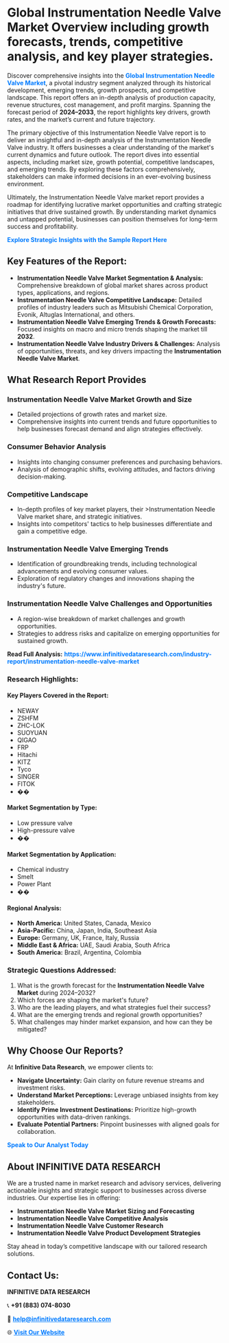 <h1>Global Instrumentation Needle Valve Market Overview including growth forecasts, trends, competitive analysis, and key player strategies.</h1>
<p>
Discover comprehensive insights into the 
<a href="https://www.infinitivedataresearch.com/industry-report/instrumentation-needle-valve-market" rel="dofollow" style="color: #007BFF; text-decoration: none;"><strong>Global Instrumentation Needle Valve Market</strong></a>, a pivotal industry segment analyzed through its historical development, emerging trends, growth prospects, and competitive landscape. This report offers an in-depth analysis of production capacity, revenue structures, cost management, and profit margins. Spanning the forecast period of <strong>2024–2033</strong>, the report highlights key drivers, growth rates, and the market’s current and future trajectory.
</p>
<p>
The primary objective of this Instrumentation Needle Valve report is to deliver an insightful and in-depth analysis of the Instrumentation Needle Valve industry. It offers businesses a clear understanding of the market's current dynamics and future outlook. The report dives into essential aspects, including market size, growth potential, competitive landscapes, and emerging trends. By exploring these factors comprehensively, stakeholders can make informed decisions in an ever-evolving business environment.
</p>
<p>
Ultimately, the Instrumentation Needle Valve market report provides a roadmap for identifying lucrative market opportunities and crafting strategic initiatives that drive sustained growth. By understanding market dynamics and untapped potential, businesses can position themselves for long-term success and profitability.
</p>
<p>
<a href="https://www.infinitivedataresearch.com/request-sample/reportId=109773" style="color: #007BFF; text-decoration: none;"><strong>Explore Strategic Insights with the Sample Report Here</strong></a>
</p>

<h2>Key Features of the Report:</h2>
<ul>
<li><strong>Instrumentation Needle Valve Market Segmentation & Analysis:</strong> Comprehensive breakdown of global market shares across product types, applications, and regions.</li>
<li><strong>Instrumentation Needle Valve Competitive Landscape:</strong> Detailed profiles of industry leaders such as Mitsubishi Chemical Corporation, Evonik, Altuglas International, and others.</li>
<li><strong>Instrumentation Needle Valve Emerging Trends & Growth Forecasts:</strong> Focused insights on macro and micro trends shaping the market till <strong>2032</strong>.</li>
<li><strong>Instrumentation Needle Valve Industry Drivers & Challenges:</strong> Analysis of opportunities, threats, and key drivers impacting the <strong>Instrumentation Needle Valve Market</strong>.</li>
</ul>

<h2>What Research Report Provides</h2>
<h3>Instrumentation Needle Valve Market Growth and Size</h3>
<ul>
<li>Detailed projections of growth rates and market size.</li>
<li>Comprehensive insights into current trends and future opportunities to help businesses forecast demand and align strategies effectively.</li>
</ul>

<h3>Consumer Behavior Analysis</h3>
<ul>
<li>Insights into changing consumer preferences and purchasing behaviors.</li>
<li>Analysis of demographic shifts, evolving attitudes, and factors driving decision-making.</li>
</ul>

<h3>Competitive Landscape</h3>
<ul>
<li>In-depth profiles of key market players, their >Instrumentation Needle Valve market share, and strategic initiatives.</li>
<li>Insights into competitors' tactics to help businesses differentiate and gain a competitive edge.</li>
</ul>

<h3>Instrumentation Needle Valve Emerging Trends</h3>
<ul>
<li>Identification of groundbreaking trends, including technological advancements and evolving consumer values.</li>
<li>Exploration of regulatory changes and innovations shaping the industry's future.</li>
</ul>

<h3>Instrumentation Needle Valve Challenges and Opportunities</h3>
<ul>
<li>A region-wise breakdown of market challenges and growth opportunities.</li>
<li>Strategies to address risks and capitalize on emerging opportunities for sustained growth.</li>
</ul>
<p><strong>Read Full Analysis:</strong> <a href="https://www.infinitivedataresearch.com/industry-report/instrumentation-needle-valve-market" rel="dofollow" style="color: #007BFF; text-decoration: none;"><strong>https://www.infinitivedataresearch.com/industry-report/instrumentation-needle-valve-market</strong></a></p>
<h3>Research Highlights:</h3>
<h4>Key Players Covered in the Report:</h4>
<ul><li>NEWAY</li><li>ZSHFM</li><li>ZHC-LOK</li><li>SUOYUAN</li><li>QIGAO</li><li>FRP</li><li>Hitachi</li><li>KITZ</li><li>Tyco</li><li>SINGER</li><li>FITOK</li><li>��</li></ul>
<h4>Market Segmentation by Type:</h4>
<ul><li>Low pressure valve</li><li>High-pressure valve</li><li>��</li></ul>
<h4>Market Segmentation by Application:</h4>
<ul><li>Chemical industry</li><li>Smelt</li><li>Power Plant</li><li>��</li></ul>

<h4>Regional Analysis:</h4>
<ul>
<li><strong>North America:</strong> United States, Canada, Mexico</li>
<li><strong>Asia-Pacific:</strong> China, Japan, India, Southeast Asia</li>
<li><strong>Europe:</strong> Germany, UK, France, Italy, Russia</li>
<li><strong>Middle East & Africa:</strong> UAE, Saudi Arabia, South Africa</li>
<li><strong>South America:</strong> Brazil, Argentina, Colombia</li>
</ul>

<h3>Strategic Questions Addressed:</h3>
<ol>
<li>What is the growth forecast for the <strong>Instrumentation Needle Valve Market</strong> during 2024–2032?</li>
<li>Which forces are shaping the market's future?</li>
<li>Who are the leading players, and what strategies fuel their success?</li>
<li>What are the emerging trends and regional growth opportunities?</li>
<li>What challenges may hinder market expansion, and how can they be mitigated?</li>
</ol>

<h2>Why Choose Our Reports?</h2>
<p>At <strong>Infinitive Data Research</strong>, we empower clients to:</p>
<ul>
<li><strong>Navigate Uncertainty:</strong> Gain clarity on future revenue streams and investment risks.</li>
<li><strong>Understand Market Perceptions:</strong> Leverage unbiased insights from key stakeholders.</li>
<li><strong>Identify Prime Investment Destinations:</strong> Prioritize high-growth opportunities with data-driven rankings.</li>
<li><strong>Evaluate Potential Partners:</strong> Pinpoint businesses with aligned goals for collaboration.</li>
</ul>
<p><a href="https://www.infinitivedataresearch.com/industry-report/instrumentation-needle-valve-market" rel="dofollow" style="color: #007BFF; text-decoration: none;"><strong>Speak to Our Analyst Today</strong></a></p>

<h2>About INFINITIVE DATA RESEARCH</h2>
<p>We are a trusted name in market research and advisory services, delivering actionable insights and strategic support to businesses across diverse industries. Our expertise lies in offering:</p>
<ul>
<li><strong>Instrumentation Needle Valve Market Sizing and Forecasting</strong></li>
<li><strong>Instrumentation Needle Valve Competitive Analysis</strong></li>
<li><strong>Instrumentation Needle Valve Customer Research</strong></li>
<li><strong>Instrumentation Needle Valve Product Development Strategies</strong></li>
</ul>
<p>Stay ahead in today’s competitive landscape with our tailored research solutions.</p>

<h2>Contact Us:</h2>
<p><strong>INFINITIVE DATA RESEARCH</strong></p>
<p>📞 <strong>+91 (883) 074-8030</strong></p>
<p>📧 <strong><a href="mailto:help@infinitivedataresearch.com" style="color: #007BFF;">help@infinitivedataresearch.com</a></strong></p>
<p>🌐 <strong><a href="https://www.infinitivedataresearch.com" rel="dofollow" style="color: #007BFF;">Visit Our Website</a></strong></p>